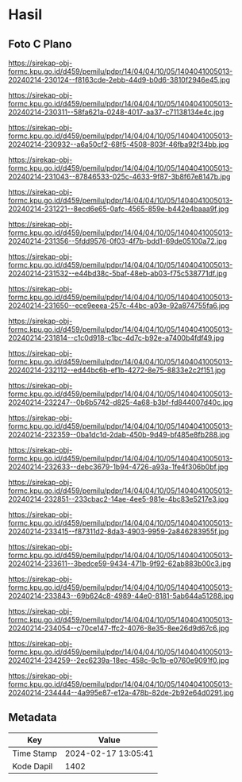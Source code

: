 # Hasil

## Foto C Plano

https://sirekap-obj-formc.kpu.go.id/d459/pemilu/pdpr/14/04/04/10/05/1404041005013-20240214-230124--f8163cde-2ebb-44d9-b0d6-3810f2946e45.jpg

https://sirekap-obj-formc.kpu.go.id/d459/pemilu/pdpr/14/04/04/10/05/1404041005013-20240214-230311--58fa621a-0248-4017-aa37-c71138134e4c.jpg

https://sirekap-obj-formc.kpu.go.id/d459/pemilu/pdpr/14/04/04/10/05/1404041005013-20240214-230932--a6a50cf2-68f5-4508-803f-46fba92f34bb.jpg

https://sirekap-obj-formc.kpu.go.id/d459/pemilu/pdpr/14/04/04/10/05/1404041005013-20240214-231043--87846533-025c-4633-9f87-3b8f67e8147b.jpg

https://sirekap-obj-formc.kpu.go.id/d459/pemilu/pdpr/14/04/04/10/05/1404041005013-20240214-231221--8ecd6e65-0afc-4565-859e-b442e4baaa9f.jpg

https://sirekap-obj-formc.kpu.go.id/d459/pemilu/pdpr/14/04/04/10/05/1404041005013-20240214-231356--5fdd9576-0f03-4f7b-bdd1-69de05100a72.jpg

https://sirekap-obj-formc.kpu.go.id/d459/pemilu/pdpr/14/04/04/10/05/1404041005013-20240214-231532--e44bd38c-5baf-48eb-ab03-f75c538771df.jpg

https://sirekap-obj-formc.kpu.go.id/d459/pemilu/pdpr/14/04/04/10/05/1404041005013-20240214-231650--ece9eeea-257c-44bc-a03e-92a874755fa6.jpg

https://sirekap-obj-formc.kpu.go.id/d459/pemilu/pdpr/14/04/04/10/05/1404041005013-20240214-231814--c1c0d918-c1bc-4d7c-b92e-a7400b4fdf49.jpg

https://sirekap-obj-formc.kpu.go.id/d459/pemilu/pdpr/14/04/04/10/05/1404041005013-20240214-232112--ed44bc6b-ef1b-4272-8e75-8833e2c2f151.jpg

https://sirekap-obj-formc.kpu.go.id/d459/pemilu/pdpr/14/04/04/10/05/1404041005013-20240214-232247--0b6b5742-d825-4a68-b3bf-fd844007d40c.jpg

https://sirekap-obj-formc.kpu.go.id/d459/pemilu/pdpr/14/04/04/10/05/1404041005013-20240214-232359--0ba1dc1d-2dab-450b-9d49-bf485e8fb288.jpg

https://sirekap-obj-formc.kpu.go.id/d459/pemilu/pdpr/14/04/04/10/05/1404041005013-20240214-232633--debc3679-1b94-4726-a93a-1fe4f306b0bf.jpg

https://sirekap-obj-formc.kpu.go.id/d459/pemilu/pdpr/14/04/04/10/05/1404041005013-20240214-232851--233cbac2-14ae-4ee5-981e-4bc83e5217e3.jpg

https://sirekap-obj-formc.kpu.go.id/d459/pemilu/pdpr/14/04/04/10/05/1404041005013-20240214-233415--f87311d2-8da3-4903-9959-2a846283955f.jpg

https://sirekap-obj-formc.kpu.go.id/d459/pemilu/pdpr/14/04/04/10/05/1404041005013-20240214-233611--3bedce59-9434-471b-9f92-62ab883b00c3.jpg

https://sirekap-obj-formc.kpu.go.id/d459/pemilu/pdpr/14/04/04/10/05/1404041005013-20240214-233843--69b624c8-4989-44e0-8181-5ab644a51288.jpg

https://sirekap-obj-formc.kpu.go.id/d459/pemilu/pdpr/14/04/04/10/05/1404041005013-20240214-234054--c70ce147-ffc2-4076-8e35-8ee26d9d67c6.jpg

https://sirekap-obj-formc.kpu.go.id/d459/pemilu/pdpr/14/04/04/10/05/1404041005013-20240214-234259--2ec6239a-18ec-458c-9c1b-e0760e9091f0.jpg

https://sirekap-obj-formc.kpu.go.id/d459/pemilu/pdpr/14/04/04/10/05/1404041005013-20240214-234444--4a995e87-e12a-478b-82de-2b92e64d0291.jpg


## Metadata

| Key        | Value               |
| ---------- | ------------------- |
| Time Stamp | 2024-02-17 13:05:41 |
| Kode Dapil | 1402                |



